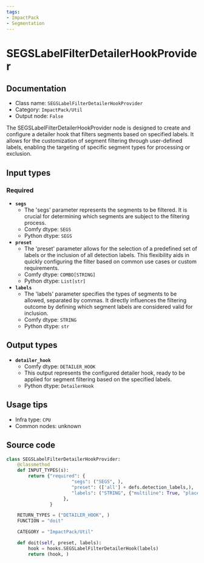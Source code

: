 ```yaml
---
tags:
- ImpactPack
- Segmentation
---
```


# SEGSLabelFilterDetailerHookProvider
## Documentation
- Class name: `SEGSLabelFilterDetailerHookProvider`
- Category: `ImpactPack/Util`
- Output node: `False`

The SEGSLabelFilterDetailerHookProvider node is designed to create and configure a detailer hook that filters segments based on specified labels. It allows for the customization of segment filtering through user-defined labels, enabling the targeting of specific segment types for processing or exclusion.
## Input types
### Required
- **`segs`**
    - The 'segs' parameter represents the segments to be filtered. It is crucial for determining which segments are subject to the filtering process.
    - Comfy dtype: `SEGS`
    - Python dtype: `SEGS`
- **`preset`**
    - The 'preset' parameter allows for the selection of a predefined set of labels or the inclusion of all detection labels. This flexibility aids in quickly configuring the filter based on common use cases or custom requirements.
    - Comfy dtype: `COMBO[STRING]`
    - Python dtype: `List[str]`
- **`labels`**
    - The 'labels' parameter specifies the types of segments to be allowed, separated by commas. It directly influences the filtering outcome by defining which segment labels are considered valid for inclusion.
    - Comfy dtype: `STRING`
    - Python dtype: `str`
## Output types
- **`detailer_hook`**
    - Comfy dtype: `DETAILER_HOOK`
    - This output represents the configured detailer hook, ready to be applied for segment filtering based on the specified labels.
    - Python dtype: `DetailerHook`
## Usage tips
- Infra type: `CPU`
- Common nodes: unknown


## Source code
```python
class SEGSLabelFilterDetailerHookProvider:
    @classmethod
    def INPUT_TYPES(s):
        return {"required": {
                        "segs": ("SEGS", ),
                        "preset": (['all'] + defs.detection_labels,),
                        "labels": ("STRING", {"multiline": True, "placeholder": "List the types of segments to be allowed, separated by commas"}),
                     },
                }

    RETURN_TYPES = ("DETAILER_HOOK", )
    FUNCTION = "doit"

    CATEGORY = "ImpactPack/Util"

    def doit(self, preset, labels):
        hook = hooks.SEGSLabelFilterDetailerHook(labels)
        return (hook, )

```

